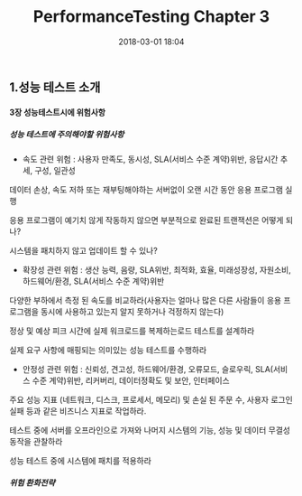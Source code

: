 ﻿---
layout: post
title:  "PerformanceTesting Chapter 3"
date:   2018-03-01 18:04
---
## 1.성능 테스트 소개

#### 3장 성능테스트시에 위험사항
##### 성능 테스트에 주의해야할 위험사항
- 속도 관련 위험 : 사용자 만족도, 동시성, SLA(서비스 수준 계약)위반, 응답시간 추세, 구성, 일관성

데이터 손상, 속도 저하 또는 재부팅해야하는 서버없이 오랜 시간 동안 응용 프로그램 실행

응용 프로그램이 예기치 않게 작동하지 않으면 부분적으로 완료된 트랜잭션은 어떻게 되나?

시스템을 패치하지 않고 업데이트 할 수 있나?

- 확장성 관련 위험 : 생산 능력, 음량, SLA위반, 최적화, 효율, 미래성장성, 자원소비, 하드웨어/환경, SLA(서비스 수준 계약)위반

다양한 부하에서 측정 된 속도를 비교하라(사용자는 얼마나 많은 다른 사람들이 응용 프로그램을 동시에 사용하고 있는지 알지 못하거나 걱정하지 않는다)

정상 및 예상 피크 시간에 실제 워크로드를 복제하는로드 테스트를 설계하라

실제 요구 사항에 매핑되는 의미있는 성능 테스트를 수행하라

- 안정성 관련 위험 : 신뢰성, 견고성, 하드웨어/환경, 오류모드, 슬로우릭, SLA(서비스 수준 계약)위반, 리커버리, 데이터정확도 및 보안, 인터페이스

주요 성능 지표 (네트워크, 디스크, 프로세서, 메모리) 및 손실 된 주문 수, 사용자 로그인 실패 등과 같은 비즈니스 지표로 작업하라.

테스트 중에 서버를 오프라인으로 가져와 나머지 시스템의 기능, 성능 및 데이터 무결성 동작을 관찰하라

성능 테스트 중에 시스템에 패치를 적용하라

##### 위험 환화전략
